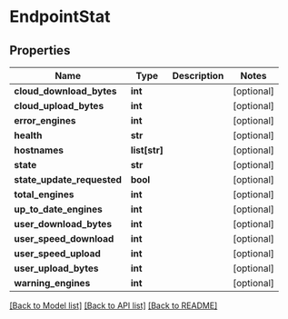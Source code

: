 # EndpointStat

## Properties
Name | Type | Description | Notes
------------ | ------------- | ------------- | -------------
**cloud_download_bytes** | **int** |  | [optional] 
**cloud_upload_bytes** | **int** |  | [optional] 
**error_engines** | **int** |  | [optional] 
**health** | **str** |  | [optional] 
**hostnames** | **list[str]** |  | [optional] 
**state** | **str** |  | [optional] 
**state_update_requested** | **bool** |  | [optional] 
**total_engines** | **int** |  | [optional] 
**up_to_date_engines** | **int** |  | [optional] 
**user_download_bytes** | **int** |  | [optional] 
**user_speed_download** | **int** |  | [optional] 
**user_speed_upload** | **int** |  | [optional] 
**user_upload_bytes** | **int** |  | [optional] 
**warning_engines** | **int** |  | [optional] 

[[Back to Model list]](../README.md#documentation-for-models) [[Back to API list]](../README.md#documentation-for-api-endpoints) [[Back to README]](../README.md)


